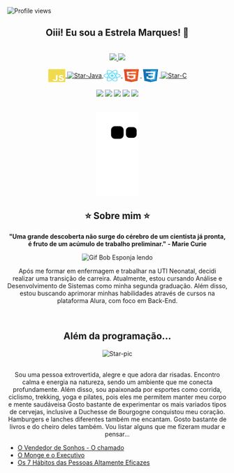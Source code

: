 ![Profile views](https://gpvc.arturio.dev/estrelamarques)
 
## <div align="center">  Oiii! Eu sou a Estrela Marques! 👋
 
 <br>


<div align="center">
  <a href="https://github.com/estrela-marques">
  <img height="160em" src="https://github-readme-stats.vercel.app/api?username=estrela-marques&show_icons=true&theme=dracula&include_all_commits=true&count_private=true"/>
  <img height="160em" src="https://github-readme-stats.vercel.app/api/top-langs/?username=estrela-marques&layout=compact&langs_count=7&theme=dracula"/>


<div style="display: inline_block"><br>
  <img align="center" alt="Star-Js" height="30" width="40" src="https://raw.githubusercontent.com/devicons/devicon/master/icons/javascript/javascript-plain.svg">
  <img align="center" alt="Star-Java" height="30" width="40" src="https://cdn.jsdelivr.net/gh/devicons/devicon/icons/java/java-original.svg">
  <img align="center" alt="Star-React" height="30" width="40" src="https://raw.githubusercontent.com/devicons/devicon/master/icons/react/react-original.svg">
  <img align="center" alt="Star-HTML" height="30" width="40" src="https://raw.githubusercontent.com/devicons/devicon/master/icons/html5/html5-original.svg">
  <img align="center" alt="Star-CSS" height="30" width="40" src="https://raw.githubusercontent.com/devicons/devicon/master/icons/css3/css3-original.svg">
  <img align="center" alt="Star-C" height="30" width="40" src="https://raw.githubusercontent.com/jmnote/z-icons/master/svg/c.svg">  
</div>
   
<br>
  
<div>  
  <a href="https://instagram.com/estela___pereira" target="_blank"><img src="https://img.shields.io/badge/-Instagram-%23E4405F?style=for-the-badge&logo=instagram&logoColor=white" target="_blank"></a>
   <a href="https://discord.gg/Estrela#4895" target="_blank"><img src="https://img.shields.io/badge/Discord-7289DA?style=for-the-badge&logo=discord&logoColor=white" target="_blank"></a>
  <a href = "mailto:emaildaestelmarques@gmail.com"><img src="https://img.shields.io/badge/-Gmail-%23333?style=for-the-badge&logo=gmail&logoColor=white" target="_blank"></a>
  <a href="https://www.linkedin.com/in/estela-marques-876b271b5" target="_blank"><img src="https://img.shields.io/badge/-LinkedIn-%230077B5?style=for-the-badge&logo=linkedin&logoColor=white" target="_blank"></a>
 <a href="" target="_blank">
    <img src="https://img.shields.io/badge/Spotify-1ED760?&style=for-the-badge&logo=spotify&logoColor=white" target="_blank">
  </a>
  </div>
   
   <br>
   
  ![Snake animation](https://github.com/Estrela-Marques/estrela-marques/blob/output/github-contribution-grid-snake.svg)
   
 
   
   ## ⭐️ Sobre mim ⭐️ 
   
   
 <b>"Uma grande descoberta não surge do cérebro de um cientista já pronta, é fruto de um acúmulo de trabalho preliminar." - Marie Curie</b>
   
   ![Gif Bob Esponja lendo](https://media.tenor.com/xTPUNuz-jv0AAAAM/spongebob-thinking.gif)
<div align='center'>
 
 <p></p>
 
Após me formar em enfermagem e trabalhar na UTI Neonatal, decidi realizar uma transição de carreira. Atualmente, estou cursando Análise e Desenvolvimento de Sistemas como minha segunda graduação. Além disso, estou buscando aprimorar minhas habilidades através de cursos na plataforma Alura, com foco em Back-End.
 
<br>    
  
   ## Além da programação...  
 
 
  </div>
  <div align="center">
    <img align="center" alt="Star-pic" height="150" style="[border-radius:50px;" src="http://images.universohq.com/2010/01/bigbang2.jpg">
</div> 
<br>
    
 
 Sou uma pessoa extrovertida, alegre e que adora dar risadas. Encontro calma e energia na natureza, sendo um ambiente que me conecta profundamente. Além disso, sou apaixonada por esportes como corrida, ciclismo, trekking, yoga e pilates, pois eles me permitem manter meu corpo e mente saudáveisa
 Gosto bastante de experimentar os mais variados tipos de cervejas, inclusive a Duchesse de Bourgogne conquistou meu coração. Hamburgers e lanches diferentes também me encantam.
 Gosto bastante de livros e do cheiro deles também. Vou listar alguns que me fizeram mudar e pensar...
</div>
 
 -  <a href='https://www.amazon.com.br/Vendedor-Sonhos-Chamado-Augusto-Cury/dp/8560096272'>O Vendedor de Sonhos - O chamado</a>
 - <a href='https://www.amazon.com.br/monge-executivo-James-C-Hunter/dp/8575421026/ref=asc_df_8575421026/?tag=googleshopp00-20&linkCode=df0&hvadid=379793566310&hvpos=&hvnetw=g&hvrand=5467959187516533254&hvpone=&hvptwo=&hvqmt=&hvdev=c&hvdvcmdl=&hvlocint=&hvlocphy=9074228&hvtargid=pla-487632678366&psc=1'>O Monge e o Executivo</a>
 - <a href='https://www.amazon.com.br/H%C3%A1bitos-das-Pessoas-Altamente-Eficazes/dp/8576840626/ref=sr_1_1?crid=1UQ6VS6NP9XJ8&keywords=os+7+h%C3%A1bitos+das+pessoas+altamente+eficazes&qid=1685633649&s=books&sprefix=os+7+habito%2Cstripbooks%2C234&sr=1-1'>Os 7 Hábitos das Pessoas Altamente Eficazes</a>

 
